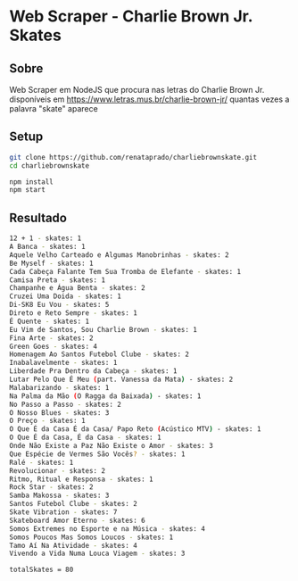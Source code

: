 # Web Scraper - Charlie Brown Jr. Skates

## Sobre
Web Scraper em NodeJS que procura nas letras do Charlie Brown Jr. disponíveis em https://www.letras.mus.br/charlie-brown-jr/ quantas vezes a palavra "skate" aparece 

## Setup

```bash
git clone https://github.com/renataprado/charliebrownskate.git
cd charliebrownskate
```

```bash
npm install
npm start
```

## Resultado
```bash
12 + 1 - skates: 1
A Banca - skates: 1
Aquele Velho Carteado e Algumas Manobrinhas - skates: 2
Be Myself - skates: 1
Cada Cabeça Falante Tem Sua Tromba de Elefante - skates: 1
Camisa Preta - skates: 1
Champanhe e Água Benta - skates: 2
Cruzei Uma Doida - skates: 1
Di-SK8 Eu Vou - skates: 5
Direto e Reto Sempre - skates: 1
É Quente - skates: 1
Eu Vim de Santos, Sou Charlie Brown - skates: 1
Fina Arte - skates: 2
Green Goes - skates: 4
Homenagem Ao Santos Futebol Clube - skates: 2
Inabalavelmente - skates: 1
Liberdade Pra Dentro da Cabeça - skates: 1
Lutar Pelo Que É Meu (part. Vanessa da Mata) - skates: 2
Malabarizando - skates: 1
Na Palma da Mão (O Ragga da Baixada) - skates: 1
No Passo a Passo - skates: 2
O Nosso Blues - skates: 3
O Preço - skates: 1
O Que É da Casa É da Casa/ Papo Reto (Acústico MTV) - skates: 1
O Que É da Casa, É da Casa - skates: 1
Onde Não Existe a Paz Não Existe o Amor - skates: 3
Que Espécie de Vermes São Vocês? - skates: 1
Ralé - skates: 1
Revolucionar - skates: 2
Ritmo, Ritual e Responsa - skates: 1
Rock Star - skates: 2
Samba Makossa - skates: 3
Santos Futebol Clube - skates: 2
Skate Vibration - skates: 7
Skateboard Amor Eterno - skates: 6
Somos Extremes no Esporte e na Música - skates: 4
Somos Poucos Mas Somos Loucos - skates: 1
Tamo Aí Na Atividade - skates: 4
Vivendo a Vida Numa Louca Viagem - skates: 3

totalSkates = 80
```
